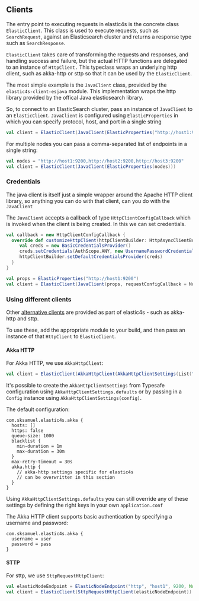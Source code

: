 ## Clients

The entry point to executing requests in elastic4s is the concrete class  `ElasticClient`.
This class is used to execute requests, such as `SearchRequest`, against an Elasticsearch cluster and returns a response type such as `SearchResponse`.

`ElasticClient` takes care of transforming the requests and responses, and handling success and failure, but the actual HTTP functions are delegated to an instance of `HttpClient.`
This typeclass wraps an underlying http client, such as akka-http or sttp so that it can be used by the `ElasticClient`.

The most simple example is the `JavaClient` class, provided by the `elastic4s-client-esjava` module. This implementation wraps the http library provided by the offical Java elasticsearch library.

So, to connect to an ElasticSearch cluster, pass an instance of `JavaClient` to an `ElasticClient`.
`JavaClient` is configured using `ElasticProperties` in which you can specify protocol, host, and port in a single string

```scala
val client = ElasticClient(JavaClient(ElasticProperties("http://host1:9200")))
```

For multiple nodes you can pass a comma-separated list of endpoints in a single string:

```scala
val nodes = "http://host1:9200,http://host2:9200,http://host3:9200"
val client = ElasticClient(JavaClient(ElasticProperties(nodes)))
```

### Credentials

The java client is itself just a simple wrapper around the Apache HTTP client library, so anything you can do with that client, can you do with the `JavaClient`

The `JavaClient` accepts a callback of type `HttpClientConfigCallback` which is invoked when the client is being created. In this we can set credentials.


```scala
val callback = new HttpClientConfigCallback {
  override def customizeHttpClient(httpClientBuilder: HttpAsyncClientBuilder): HttpAsyncClientBuilder = {
     val creds = new BasicCredentialsProvider()
     creds.setCredentials(AuthScope.ANY, new UsernamePasswordCredentials("sammy", "letmein"))
     httpClientBuilder.setDefaultCredentialsProvider(creds)
  }
}

val props = ElasticProperties("http://host1:9200")
val client = ElasticClient(JavaClient(props, requestConfigCallback = NoOpRequestConfigCallback, httpClientConfigCallback = callback))
```




### Using different clients

Other [alternative clients](https://search.maven.org/search?q=g:com.sksamuel.elastic4s%20elastic4s-client) are provided as part of elastic4s - such as akka-http and sttp.

To use these, add the appropriate module to your build, and then pass an instance of that `HttpClient` to `ElasticClient`.

#### Akka HTTP
For Akka HTTP, we use `AkkaHttpClient`:

```scala
val client = ElasticClient(AkkaHttpClient(AkkaHttpClientSettings(List("http://host1:9200"))))
```

It's possible to create the `AkkaHttpClientSettings` from Typesafe configuration using `AkkaHttpClientSettings.defaults` or by passing in a `Config` instance using `AkkaHttpClientSettings(config)`.

The default configuration:

```
com.sksamuel.elastic4s.akka {
  hosts: []
  https: false
  queue-size: 1000
  blacklist {
    min-duration = 1m
    max-duration = 30m
  }
  max-retry-timeout = 30s
  akka.http {
    // akka-http settings specific for elastic4s
    // can be overwritten in this section
  }
}
```

Using `AkkaHttpClientSettings.defaults` you can still override any of these settings by defining the right keys in your own `application.conf`

The Akka HTTP client supports basic authentication by specifying a username and password:

```
com.sksamuel.elastic4s.akka {
  username = user
  password = pass
}
```

#### STTP
For sttp, we use `SttpRequestHttpClient`:

```scala
val elasticNodeEndpoint = ElasticNodeEndpoint("http", "host1", 9200, None)
val client = ElasticClient(SttpRequestHttpClient(elasticNodeEndpoint))
```
